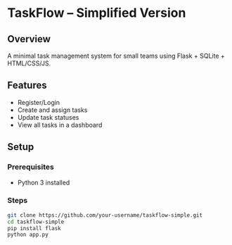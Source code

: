 # TaskFlow – Simplified Version

## Overview
A minimal task management system for small teams using Flask + SQLite + HTML/CSS/JS.

## Features
- Register/Login
- Create and assign tasks
- Update task statuses
- View all tasks in a dashboard

## Setup

### Prerequisites
- Python 3 installed

### Steps
```bash
git clone https://github.com/your-username/taskflow-simple.git
cd taskflow-simple
pip install flask
python app.py
